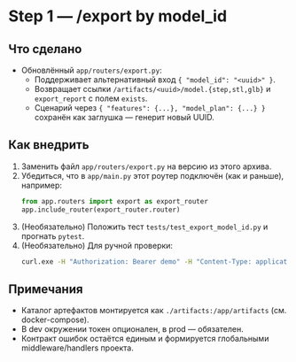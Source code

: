 # Step 1 — /export by model_id

Что сделано
-----------
- Обновлённый `app/routers/export.py`:
  - Поддерживает альтернативный вход `{ "model_id": "<uuid>" }`.
  - Возвращает ссылки `/artifacts/<uuid>/model.{step,stl,glb}` и `export_report` с полем `exists`.
  - Сценарий через `{ "features": {...}, "model_plan": {...} }` сохранён как заглушка — генерит новый UUID.

Как внедрить
------------
1. Заменить файл `app/routers/export.py` на версию из этого архива.
2. Убедиться, что в `app/main.py` этот роутер подключён (как и раньше), например:
   ```python
   from app.routers import export as export_router
   app.include_router(export_router.router)
   ```
3. (Необязательно) Положить тест `tests/test_export_model_id.py` и прогнать `pytest`.
4. (Необязательно) Для ручной проверки:
   ```bat
   curl.exe -H "Authorization: Bearer demo" -H "Content-Type: application/json" --data-binary "@samples\export_by_id.sample.json" http://127.0.0.1:8011/api/v1/export
   ```

Примечания
----------
- Каталог артефактов монтируется как `./artifacts:/app/artifacts` (см. docker-compose).
- В dev окружении токен опционален, в prod — обязателен.
- Контракт ошибок остаётся единым и формируется глобальными middleware/handlers проекта.
